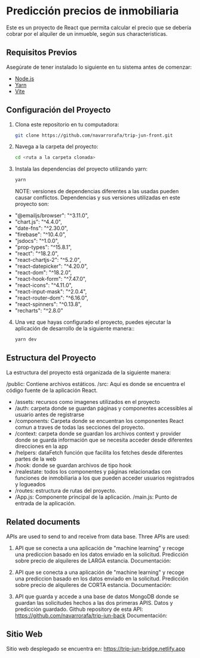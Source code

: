 # Predicción precios de inmobiliaria

Este es un proyecto de React que permita calcular el precio que se debería cobrar por el alquiler de un inmueble, según sus characteristicas.

## Requisitos Previos

Asegúrate de tener instalado lo siguiente en tu sistema antes de comenzar:

- [Node.js](https://nodejs.org/)
- [Yarn](https://classic.yarnpkg.com/)
- [Vite](https://vitejs.dev/)

## Configuración del Proyecto

1. Clona este repositorio en tu computadora:

   ```bash
   git clone https://github.com/navarrorafa/trip-jun-front.git
   ```

2. Navega a la carpeta del proyecto:

   ```bash
   cd <ruta a la carpeta clonada>
   ```

3. Instala las dependencias del proyecto utilizando yarn:

   ```bash
   yarn
   ```

   NOTE: versiones de dependencias diferentes a las usadas pueden causar conflictos. Dependencias y sus versiones utilizadas en este proyecto son:

- "@emailjs/browser": "^3.11.0",
- "chart.js": "^4.4.0",
- "date-fns": "^2.30.0",
- "firebase": "^10.4.0",
- "jsdocs": "^1.0.0",
- "prop-types": "^15.8.1",
- "react": "^18.2.0",
- "react-chartjs-2": "^5.2.0",
- "react-datepicker": "^4.20.0",
- "react-dom": "^18.2.0",
- "react-hook-form": "^7.47.0",
- "react-icons": "^4.11.0",
- "react-input-mask": "^2.0.4",
- "react-router-dom": "^6.16.0",
- "react-spinners": "^0.13.8",
- "recharts": "^2.8.0"

4. Una vez que hayas configurado el proyecto, puedes ejecutar la aplicación de desarrollo de la siguiente manera::

   ```bash
   yarn dev
   ```

## Estructura del Proyecto

La estructura del proyecto está organizada de la siguiente manera:

/public: Contiene archivos estáticos.
/src: Aquí es donde se encuentra el código fuente de la aplicación React.

- /assets: recursos como imagenes utilizados en el proyecto
- /auth: carpeta donde se guardan páginas y componentes accessibles al usuario antes de registrarse
- /components: Carpeta donde se encuentran los componentes React comun a traves de todas las secciones del proyecto.
- /context: carpeta donde se guardan los archivos context y provider donde se guarda información que se necesita acceder desde diferentes direcciones en la app
- /helpers: dataFetch función que facilita los fetches desde diferentes partes de la web
- /hook: donde se guardan archivos de tipo hook
- /realestate: todos los componentes y páginas relacionadas con funciones de inmobiliaria a los que pueden acceder usuarios registrados y logueados
- /routes: estructura de rutas del proyecto.
- /App.js: Componente principal de la aplicación.
  /main.js: Punto de entrada de la aplicación.

## Related documents

APIs are used to send to and receive from data base. Three APIs are used:

1. API que se conecta a una aplicación de "machine learning" y recoge una prediccion basado en los datos enviado en la solicitud. Predicción sobre precio de alquileres de LARGA estancia.
   Documentación:

2. API que se conecta a una aplicación de "machine learning" y recoge una prediccion basado en los datos enviado en la solicitud. Predicción sobre precio de alquileres de CORTA estancia.
   Documentación:

3. API que guarda y accede a una base de datos MongoDB donde se guardan las solicitudes hechos a las dos primeras APIS. Datos y predicción guardado.
   Github repository de esta API: https://github.com/navarrorafa/trip-jun-back
   Documentación:

## Sitio Web

Sitio web desplegado se encuentra en: https://trip-jun-bridge.netlify.app
